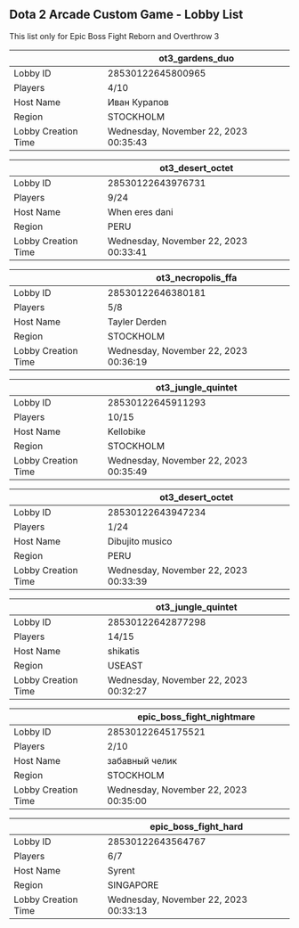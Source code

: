 ## Dota 2 Arcade Custom Game - Lobby List

This list only for Epic Boss Fight Reborn and Overthrow 3

|  | ot3_gardens_duo |
| ------ | ------ |
| Lobby ID | 28530122645800965 |
| Players | 4/10 |
| Host Name | Иван Курапов |
| Region | STOCKHOLM |
| Lobby Creation Time | Wednesday, November 22, 2023 00:35:43 |


|  | ot3_desert_octet |
| ------ | ------ |
| Lobby ID | 28530122643976731 |
| Players | 9/24 |
| Host Name | When eres dani |
| Region | PERU |
| Lobby Creation Time | Wednesday, November 22, 2023 00:33:41 |


|  | ot3_necropolis_ffa |
| ------ | ------ |
| Lobby ID | 28530122646380181 |
| Players | 5/8 |
| Host Name | Tayler Derden |
| Region | STOCKHOLM |
| Lobby Creation Time | Wednesday, November 22, 2023 00:36:19 |


|  | ot3_jungle_quintet |
| ------ | ------ |
| Lobby ID | 28530122645911293 |
| Players | 10/15 |
| Host Name | Kellobike |
| Region | STOCKHOLM |
| Lobby Creation Time | Wednesday, November 22, 2023 00:35:49 |


|  | ot3_desert_octet |
| ------ | ------ |
| Lobby ID | 28530122643947234 |
| Players | 1/24 |
| Host Name | Dibujito musico |
| Region | PERU |
| Lobby Creation Time | Wednesday, November 22, 2023 00:33:39 |


|  | ot3_jungle_quintet |
| ------ | ------ |
| Lobby ID | 28530122642877298 |
| Players | 14/15 |
| Host Name | shikatis |
| Region | USEAST |
| Lobby Creation Time | Wednesday, November 22, 2023 00:32:27 |


|  | epic_boss_fight_nightmare |
| ------ | ------ |
| Lobby ID | 28530122645175521 |
| Players | 2/10 |
| Host Name | забавный челик |
| Region | STOCKHOLM |
| Lobby Creation Time | Wednesday, November 22, 2023 00:35:00 |


|  | epic_boss_fight_hard |
| ------ | ------ |
| Lobby ID | 28530122643564767 |
| Players | 6/7 |
| Host Name | Syrent |
| Region | SINGAPORE |
| Lobby Creation Time | Wednesday, November 22, 2023 00:33:13 |


